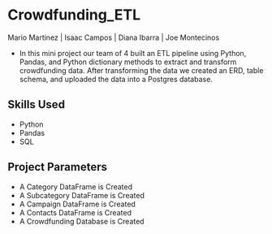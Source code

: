 # Crowdfunding_ETL
Mario Martinez | Isaac Campos | Diana Ibarra | Joe Montecinos

- In this mini project our team of 4 built an ETL pipeline using Python, Pandas, and Python dictionary methods to extract and transform crowdfunding data. After transforming the data we created an ERD, table schema, and uploaded the data into a Postgres database.

## Skills Used
- Python
- Pandas
- SQL

## Project Parameters
- A Category DataFrame is Created
- A Subcategory DataFrame is Created
- A Campaign DataFrame is Created 
- A Contacts DataFrame is Created
- A Crowdfunding Database is Created 

